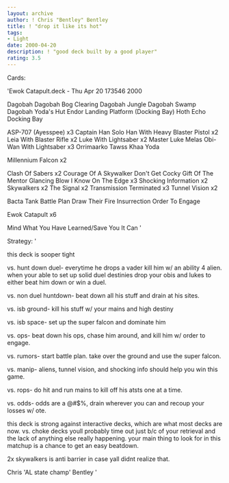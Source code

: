 ```yaml
---
layout: archive
author: ! Chris "Bentley" Bentley
title: ! "drop it like its hot"
tags:
- Light
date: 2000-04-20
description: ! "good deck built by a good player"
rating: 3.5
---
```

Cards: 

'Ewok Catapult.deck - Thu Apr 20 173546 2000

Dagobah
Dagobah Bog Clearing
Dagobah Jungle
Dagobah Swamp
Dagobah Yoda's Hut
Endor Landing Platform (Docking Bay)
Hoth Echo Docking Bay

ASP-707 (Ayesspee)  x3
Captain Han Solo
Han With Heavy Blaster Pistol  x2
Leia With Blaster Rifle  x2
Luke With Lightsaber  x2
Master Luke
Melas
Obi-Wan With Lightsaber  x3
Orrimaarko
Tawss Khaa
Yoda

Millennium Falcon  x2

Clash Of Sabers  x2
Courage Of A Skywalker
Don't Get Cocky
Gift Of The Mentor
Glancing Blow
I Know
On The Edge  x3
Shocking Information  x2
Skywalkers  x2
The Signal  x2
Transmission Terminated  x3
Tunnel Vision  x2

Bacta Tank
Battle Plan
Draw Their Fire
Insurrection
Order To Engage

Ewok Catapult  x6

Mind What You Have Learned/Save You It Can
'

Strategy: '

this deck is sooper tight

vs. hunt down duel- everytime he drops a vader kill him w/ an ability 4 alien. when your able to set up solid duel destinies drop your obis and lukes to either beat him down or win a duel.

vs. non duel huntdown- beat down all his stuff and drain at his sites.

vs. isb ground- kill his stuff w/ your mains and high destiny

vs. isb space- set up the super falcon and dominate him

vs. ops- beat down his ops, chase him around, and kill him w/ order to engage.

vs. rumors- start battle plan. take over the ground and use the super falcon.

vs. manip- aliens, tunnel vision, and shocking info should help you win this game.

vs. rops- do hit and run mains to kill off his atsts one at a time.

vs. odds- odds are a @#$%, drain wherever you can and recoup your losses w/ ote.

this deck is strong against interactive decks, which are what most decks are now. vs. choke decks youll probably time out just b/c of your retrieval and the lack of anything else really happening. your main thing to look for in this matchup is a chance to get an easy beatdown.

2x skywalkers is anti barrier in case yall didnt realize that.

Chris 'AL state champ' Bentley '